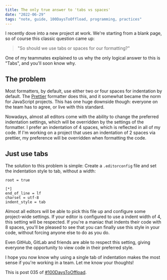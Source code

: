 ```yaml
---
title: The only true answer to 'tabs vs spaces'
date: "2022-06-29"
tags: "note, guide, 100DaysToOffload, programming, practices"
---
```


I recently dove into a new project at work. We're starting from a blank page,
so of course this classic question came up:

> "So should we use tabs or spaces for our formatting?"

One of my teammates explained to us why the only logical answer to this is
"Tabs", and you'll soon know why.

## The problem

Most formatters, by default, use either two or four spaces for indentation by
default. The [Prettier](https://prettier.io/) formatter does this, and it
somewhat became the norm for JavaScript projects. This has one huge downside
though: everyone on the team has to agree, or live with this standard.

Nowadays, almost all editors come with the ability to change the preferred
indentation settings, which will be overridden by the settings of the
formatter. I prefer an indentation of 4 spaces, which is reflected in all of my
code. If I'm working on a project that uses an indentation of 2 spaces via
prettier, my preference will be overridden when formatting the code.

## Just use tabs

The solution to this problem is simple: Create a `.editorconfig` file and set
the indentation style to tab, without a width:

```editorconfig
root = true

[*]
end_of_line = lf
charset = utf-8
indent_style = tab
```

Almost all editors will be able to pick this file up and configure some
project-wide settings. If your editor is configured to use a indent width of 4,
this setting will be respected. If you're a maniac that indents their code with
8 spaces, you'll be pleased to see that you can finally use this style in your
code, without forcing anyone else to do as you do.

Even GitHub, GitLab and friends are able to respect this setting, giving
everyone the opportunity to view code in their preferred style.

I hope you now know why using a single tab of indentation makes the most sense if
you're working in a team. Let me know your thoughts!

This is post 035 of [#100DaysToOffload](https://100daystooffload.com/).
